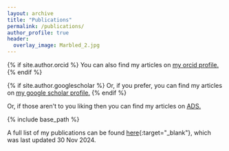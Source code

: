 ```yaml
---
layout: archive
title: "Publications"
permalink: /publications/
author_profile: true
header:
  overlay_image: Marbled_2.jpg
---
```


{% if site.author.orcid %}
  You can also find my articles on <u><a href="{{site.author.orcid}}">my orcid profile</a>.</u>
{% endif %}

{% if site.author.googlescholar %}
  Or, if you prefer, you can find my articles on <u><a href="{{site.author.googlescholar}}">my google scholar profile</a>.</u>
{% endif %}

Or, if those aren't to you liking then you can find my articles on <u><a href="https://ui.adsabs.harvard.edu/public-libraries/xhnvsk6JRsC7Ljzg8ToqVQ">ADS</a>.</u>

{% include base_path %}

A full list of my publications can be found [here](http://dfielding14.github.io/files/DBF_CV-Publist.pdf){:target="_blank"}, which was last updated 30 Nov 2024.

<!--

First Author
====
{% for post in site.publications reversed %}
    {% if post.authorrank == "first" %}
      {% include archive-single.html %}
    {% endif %}
{% endfor %}

Papers led by students I mentored
====
{% for post in site.publications reversed %}
    {% if post.authorrank == "student" %}
      {% include archive-single.html %}
    {% endif %}
{% endfor %}

Second Author
====
{% for post in site.publications reversed %}
    {% if post.authorrank == "second" %}
      {% include archive-single.html %}
    {% endif %}
{% endfor %}

N-th Author
====
{% for post in site.publications reversed %}
    {% if post.authorrank == "nth" %}
      {% include archive-single.html %}
    {% endif %}
{% endfor %}

 -->